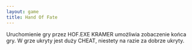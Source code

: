 ```yaml
---
layout: game
title: Hand Of Fate
---
```


Uruchomienie gry przez HOF.EXE KRAMER umożliwia zobaczenie 
końca gry.
W grze ukryty jest duży CHEAT, niestety na razie za dobrze ukryty.
